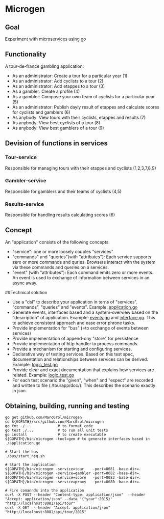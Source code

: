 # Microgen

## Goal
Experiment with microservices using go

## Functionality
A tour-de-france gambling application:
- As an administrator: Create a tour for a particular year (1)
- As an administrator: Add cyclists to a tour (2)
- As an administrator: Add etappes to a tour (3)
- As a gambler: Create a profile (4)
- As a gambler: Compose your own team of cyclists for a particular year (5)
- As an administrator: Publish dayly result of etappes and calculate scores for cyclists and gamblers (6)
- As anybody: View tours with their cyclists, etappes and results (7)
- As anybody: View best cyclists of a tour (8)
- As anybody: View best gamblers of a tour (9)

## Devision of functions in services
### Tour-service
Responsible for managing tours with their etappes and cyclists (1,2,3,7,8,9)

### Gambler-service
Responsible for gamblers and their teams of cyclists (4,5)

### Results-service
Responsible for handling results calculating scores (6)

## Concept
An "application" consists of the following concepts:
 - "service": one or more loosely couples "services"
 - "commands" and "queries"(with "attributes"): Each service supports zero or more commands and quries. Browsers interact with the system via these commands and queries on a services.
 - "event" (with "attributes"): Each command emits zero or more events. An event is used to exchange of information between services in an async away.

##Technical solution
- Use a "dsl" to describe your application in terns of "services", "commands", "queries" and "events". Example: [application.go](./application.go)
- Generate events, interfaces based and a system-overview based on the "description" of application. Example: [events.go](./tourApp/events/events.go) and [interface.go](./tourApp/tour/interface.go). This to achieve consistent approach and ease error phrone tasks.
- Provide implementation for "bus" (=to exchange of events between services)
- Provide implementation of append-ony "store" for persistence
- Provide implementation of http handler to process commands.
- Provide a mechanism for starting and configuring services.
- Declarative way of testing services. Based on this test spec, documentation and relationships between services can be derived. Example: [logic_test.go](./tourApp/tour/logic_test.go)
- Provide clear and exact documentation that explains how services are related. Example: [logic_test.go](./tourApp/doc/graphviz.pdf)
- For each test scenario the "given", "when" and "expect" are recorded and written to file (./tourapp/doc/). This describes the scenario exactly in json.

## Obtaining, building, running and testing

    go get github.com/MarcGrol/microgen
    cd ${GOPATH}/src/github.com/MarcGrol/microgen
    go fmt ./...            # to format code
    go test ./...           # to run all unit tests
    go install              # to create executable
    ${GOPATH}/bin/microgen -tool=gen # to generate interfaces based in ./application.go
    
    # Start the bus
    ./bus/start_nsq.sh
    
    # Start the application
    ${GOPATH}/bin/microgen -service=tour    -port=8081 -base-dir=.
    ${GOPATH}/bin/microgen -service=gambler -port=8082 -base-dir=.
    ${GOPATH}/bin/microgen -service=score   -port=8083 -base-dir=.
    ${GOPATH}/bin/microgen -service=proxy   -port=8080 -base-dir=.
    
    # Fire comannds into the application
    curl -X POST --header "Content-type: application/json"  --header "Accept: application/json" --data '{"year":2015}' "http://localhost:8081/api/tour"
    curl -X GET  --header "Accept: application/json"  "http://localhost:8081/api/tour/2015"
    

